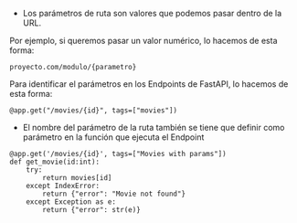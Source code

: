 
- Los parámetros de ruta son valores que podemos pasar dentro de la URL.

Por ejemplo, si queremos pasar un valor numérico, lo hacemos de esta forma:

```
proyecto.com/modulo/{parametro}
```

Para identificar el parámetros en los Endpoints de FastAPI, lo hacemos de esta forma:

```
@app.get("/movies/{id}", tags=["movies"])
```

- El nombre del parámetro de la ruta también se tiene que definir como parámetro en la función que ejecuta el Endpoint

```
@app.get('/movies/{id}', tags=["Movies with params"])
def get_movie(id:int):
    try:
        return movies[id]
    except IndexError:
        return {"error": "Movie not found"}
    except Exception as e:
        return {"error": str(e)}
```

